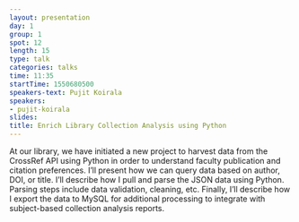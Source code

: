 ```yaml
---
layout: presentation
day: 1
group: 1
spot: 12
length: 15
type: talk
categories: talks
time: 11:35
startTime: 1550680500
speakers-text: Pujit Koirala
speakers:
- pujit-koirala
slides:
title: Enrich Library Collection Analysis using Python
---
```

At our library, we have initiated a new project to harvest data from the CrossRef API using Python in order to understand faculty publication and citation preferences. I’ll present how we can query data based on author, DOI, or title. I’ll describe how I pull and parse the JSON data using Python. Parsing steps include data validation, cleaning, etc. Finally, I’ll describe how I export the data to MySQL for additional processing to integrate with subject-based collection analysis reports.
